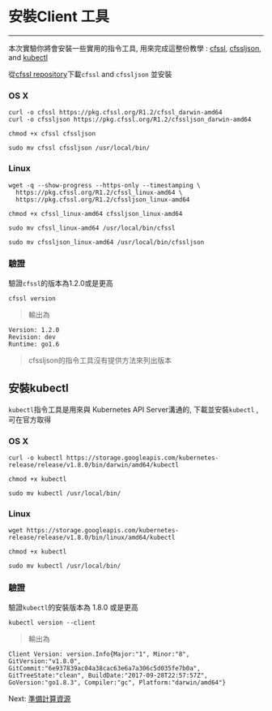 # 安裝Client 工具

---

本次實驗你將會安裝一些實用的指令工具, 用來完成這整份教學 :  [cfssl](https://github.com/cloudflare/cfssl), [cfssljson](https://github.com/cloudflare/cfssl), and [kubectl](https://kubernetes.io/docs/tasks/tools/install-kubectl)

從[cfssl repository](https://pkg.cfssl.org)下載`cfssl` and `cfssljson` 並安裝

### OS X

```
curl -o cfssl https://pkg.cfssl.org/R1.2/cfssl_darwin-amd64
curl -o cfssljson https://pkg.cfssl.org/R1.2/cfssljson_darwin-amd64
```

```
chmod +x cfssl cfssljson
```

```
sudo mv cfssl cfssljson /usr/local/bin/
```

### Linux

```
wget -q --show-progress --https-only --timestamping \
  https://pkg.cfssl.org/R1.2/cfssl_linux-amd64 \
  https://pkg.cfssl.org/R1.2/cfssljson_linux-amd64
```

```
chmod +x cfssl_linux-amd64 cfssljson_linux-amd64
```

```
sudo mv cfssl_linux-amd64 /usr/local/bin/cfssl
```

```
sudo mv cfssljson_linux-amd64 /usr/local/bin/cfssljson
```

### 驗證

驗證`cfssl`的版本為1.2.0或是更高

```
cfssl version
```

> 輸出為

```
Version: 1.2.0
Revision: dev
Runtime: go1.6
```
> cfssljson的指令工具沒有提供方法來列出版本

## 安裝kubectl

`kubectl`指令工具是用來與 Kubernetes API Server溝通的, 下載並安裝`kubectl` ,可在官方取得
### OS X

```
curl -o kubectl https://storage.googleapis.com/kubernetes-release/release/v1.8.0/bin/darwin/amd64/kubectl
```

```
chmod +x kubectl
```

```
sudo mv kubectl /usr/local/bin/
```

### Linux

```
wget https://storage.googleapis.com/kubernetes-release/release/v1.8.0/bin/linux/amd64/kubectl
```

```
chmod +x kubectl
```

```
sudo mv kubectl /usr/local/bin/
```

### 驗證

驗證`kubectl`的安裝版本為 1.8.0 或是更高
```
kubectl version --client
```

> 輸出為

```
Client Version: version.Info{Major:"1", Minor:"8", GitVersion:"v1.8.0", GitCommit:"6e937839ac04a38cac63e6a7a306c5d035fe7b0a", GitTreeState:"clean", BuildDate:"2017-09-28T22:57:57Z", GoVersion:"go1.8.3", Compiler:"gc", Platform:"darwin/amd64"}
```

Next: [準備計算資源](03-compute-resources.md)
